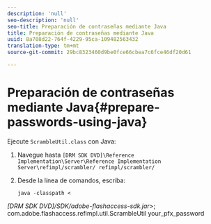 ```yaml
---
description: 'null'
seo-description: 'null'
seo-title: Preparación de contraseñas mediante Java
title: Preparación de contraseñas mediante Java
uuid: 8a708d22-764f-4229-95ca-109482563432
translation-type: tm+mt
source-git-commit: 29bc8323460d9be0fce66cbea7c6fce46df20d61

---
```



# Preparación de contraseñas mediante Java{#prepare-passwords-using-java}

Ejecute `ScrambleUtil.class` con Java:

1. Navegue hasta `[DRM SDK DVD]\Reference Implementation\Server\Reference Implementation Server\refimpl/scrambler/ refimpl/scrambler/`
1. Desde la línea de comandos, escriba:

   ```
   java -classpath < 
   
<i>[DRM SDK DVD]/SDK/adobe-flashaccess-sdk.jar</i>>;\
com.adobe.flashaccess.refimpl.util.ScrambleUtil your_pfx_password

```


